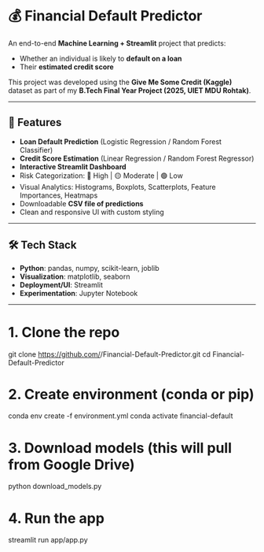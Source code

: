 # 💰 Financial Default Predictor

An end-to-end **Machine Learning + Streamlit** project that predicts:
- Whether an individual is likely to **default on a loan**
- Their **estimated credit score**

This project was developed using the **Give Me Some Credit (Kaggle)** dataset as part of my **B.Tech Final Year Project (2025, UIET MDU Rohtak)**.

---

## 🚀 Features
- **Loan Default Prediction** (Logistic Regression / Random Forest Classifier)
- **Credit Score Estimation** (Linear Regression / Random Forest Regressor)
- **Interactive Streamlit Dashboard**
- Risk Categorization: 🔴 High | 🟡 Moderate | 🟢 Low
- Visual Analytics: Histograms, Boxplots, Scatterplots, Feature Importances, Heatmaps
- Downloadable **CSV file of predictions**
- Clean and responsive UI with custom styling

---

## 🛠 Tech Stack
- **Python**: pandas, numpy, scikit-learn, joblib  
- **Visualization**: matplotlib, seaborn  
- **Deployment/UI**: Streamlit  
- **Experimentation**: Jupyter Notebook  

---
# 1. Clone the repo
git clone https://github.com/<your-username>/Financial-Default-Predictor.git
cd Financial-Default-Predictor

# 2. Create environment (conda or pip)
conda env create -f environment.yml
conda activate financial-default

# 3. Download models (this will pull from Google Drive)
python download_models.py

# 4. Run the app
streamlit run app/app.py
